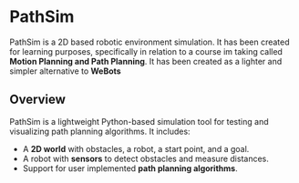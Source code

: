 # PathSim
PathSim is a 2D based robotic environment simulation. It has been created for learning purposes, specifically in relation to a course im taking called **Motion Planning and Path Planning**. It has been created as a lighter and simpler alternative to **WeBots**

## Overview  
PathSim is a lightweight Python-based simulation tool for testing and visualizing path planning algorithms. It includes:  

- A **2D world** with obstacles, a robot, a start point, and a goal.  
- A robot with **sensors** to detect obstacles and measure distances.  
- Support for user implemented **path planning algorithms**.  
